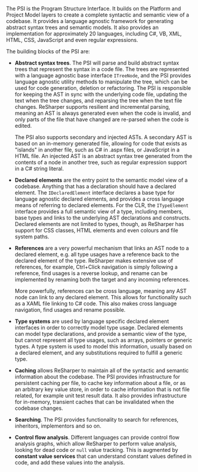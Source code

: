 [//]: # (title: PSI)

The PSI is the Program Structure Interface. It builds on the Platform and Project Model layers to create a complete syntactic and semantic view of a codebase. It provides a language agnostic framework for generating abstract syntax trees and semantic models. It also provides an implementation for approximately 20 languages, including C#, VB, XML, HTML, CSS, JavaScript and even regular expressions.

The building blocks of the PSI are:

* **Abstract syntax trees**. The PSI will parse and build abstract syntax trees that represent the syntax in a code file. The trees are represented with a language agnostic base interface `ITreeNode`, and the PSI provides language agnostic utility methods to manipulate the tree, which can be used for code generation, deletion or refactoring. The PSI is responsible for keeping the AST in sync with the underlying code file, updating the text when the tree changes, and reparsing the tree when the text file changes. ReSharper supports resilient and incremental parsing, meaning an AST is always generated even when the code is invalid, and only parts of the file that have changed are re-parsed when the code is edited.

   The PSI also supports secondary and injected ASTs. A secondary AST is based on an in-memory generated file, allowing for code that exists as "islands" in another file, such as C# in .aspx files, or JavaScript in a HTML file. An injected AST is an abstract syntax tree generated from the contents of a node in another tree, such as regular expression support in a C# string literal.

* **Declared elements** are the entry point to the semantic model view of a codebase. Anything that has a declaration should have a declared element. The `IDeclaredElement` interface declares a base type for language agnostic declared elements, and provides a cross language means of referring to declared elements. For the CLR, the `ITypeElement` interface provides a full semantic view of a type, including members, base types and links to the underlying AST declarations and constructs. Declared elements are not limited to types, though, as ReSharper has support for CSS classes, HTML elements and even colours and file system paths.

* **References** are a very powerful mechanism that links an AST node to a declared element, e.g. all type usages have a reference back to the declared element of the type. ReSharper makes extensive use of references, for example, Ctrl+Click navigation is simply following a reference, find usages is a reverse lookup, and rename can be implemented by renaming both the target and any incoming references.

    More powerfully, references can be cross language, meaning any AST node can link to any declared element. This allows for functionality such as a XAML file linking to C# code. This also makes cross language navigation, find usages and rename possible.

* **Type systems** are used by language specific declared element interfaces in order to correctly model type usage. Declared elements can model type declarations, and provide a semantic view of the type, but cannot represent all type usages, such as arrays, pointers or generic types. A type system is used to model this information, usually based on a declared element, and any substitutions required to fulfill a generic type.

* **Caching** allows ReSharper to maintain all of the syntactic and semantic information about the codebase. The PSI provides infrastructure for persistent caching per file, to cache key information about a file, or as an arbitrary key value store, in order to cache information that is not file related, for example unit test result data. It also provides infrastructure for in-memory, transient caches that can be invalidated when the codebase changes.

* **Searching**. The PSI provides functionality to search for references, inheritors, implementors and so on.

* **Control flow analysis**. Different languages can provide control flow analysis graphs, which allow ReSharper to perform value analysis, looking for dead code or `null` value tracking. This is augmented by **constant value services** that can understand constant values defined in code, and add these values into the analysis.
